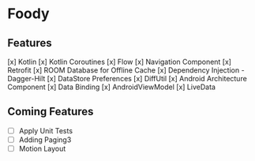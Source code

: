 # Foody

## Features
[x] Kotlin
[x] Kotlin Coroutines
[x] Flow
[x] Navigation Component
[x] Retrofit
[x] ROOM Database for Offline Cache
[x] Dependency Injection - Dagger-Hilt
[x] DataStore Preferences
[x] DiffUtil
[x] Android Architecture Component
[x] Data Binding
[x] AndroidViewModel
[x] LiveData

## Coming Features
- [ ] Apply Unit Tests
- [ ] Adding Paging3
- [ ] Motion Layout
